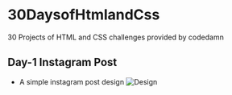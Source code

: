 # 30DaysofHtmlandCss
30 Projects of HTML and CSS challenges provided by codedamn 
## Day-1 Instagram Post 
  - A simple instagram post design 
  ![Design]()
